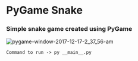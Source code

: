 # PyGame Snake

### Simple snake game created using PyGame


![pygame-window-2017-12-17-2_37_56-am](https://user-images.githubusercontent.com/25164326/34077534-5405defe-e2d4-11e7-9bae-bc412b154811.gif)


```
Command to run -> py __main__.py
```
